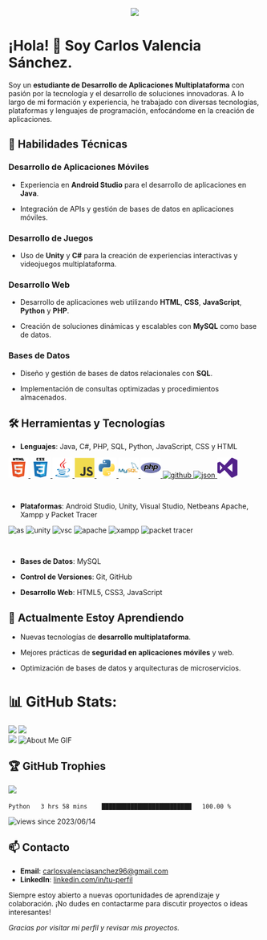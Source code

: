 <p align="center">
<!--   <a href="https://github.com/DenverCoder1/readme-typing-svg"> -->
    <img src="https://readme-typing-svg.herokuapp.com?color=E22FE4&width=680&height=28&lines=Hi👋+I'm+Carlos+Valencia+Sánchez..;Multiplatform+Application+Development+student;Nice+To+Meet+You+....&center=true"></a></p>
    

# ¡Hola! 👋 Soy Carlos Valencia Sánchez. 
Soy un **estudiante de Desarrollo de Aplicaciones Multiplataforma** con pasión por la tecnología y el desarrollo de soluciones innovadoras. A lo largo de mi formación y experiencia, he trabajado con diversas tecnologías, plataformas y lenguajes de programación, enfocándome en la creación de aplicaciones. 

## 💼 Habilidades Técnicas 

### Desarrollo de Aplicaciones Móviles 
- Experiencia en **Android Studio** para el desarrollo de aplicaciones en **Java**.
  
- Integración de APIs y gestión de bases de datos en aplicaciones móviles.

### Desarrollo de Juegos 
- Uso de **Unity** y **C#** para la creación de experiencias interactivas y videojuegos multiplataforma.

### Desarrollo Web 
- Desarrollo de aplicaciones web utilizando **HTML**, **CSS**, **JavaScript**, **Python** y **PHP**.
  
- Creación de soluciones dinámicas y escalables con **MySQL** como base de datos.

### Bases de Datos 
- Diseño y gestión de bases de datos relacionales con **SQL**.
  
- Implementación de consultas optimizadas y procedimientos almacenados.

## 🛠 Herramientas y Tecnologías
- **Lenguajes**: Java, C#, PHP, SQL, Python, JavaScript, CSS y HTML
<a href="https://www.w3schools.com/html/" target="_blank" rel="noreferrer">
    <img src="https://raw.githubusercontent.com/devicons/devicon/master/icons/html5/html5-original-wordmark.svg" alt="html5" width="40" height="40"/>
  </a>
  <a href="https://www.w3schools.com/css/" target="_blank" rel="noreferrer">
    <img src="https://raw.githubusercontent.com/devicons/devicon/master/icons/css3/css3-original-wordmark.svg" alt="css3" width="40" height="40"/>
  </a>
  <a href="https://www.java.com" target="_blank" rel="noreferrer">
    <img src="https://raw.githubusercontent.com/devicons/devicon/master/icons/java/java-original.svg" alt="java" width="40" height="40"/>
  </a>
  <a href="https://developer.mozilla.org/en-US/docs/Web/JavaScript" target="_blank" rel="noreferrer">
    <img src="https://raw.githubusercontent.com/devicons/devicon/master/icons/javascript/javascript-original.svg" alt="javascript" width="40" height="40"/>
  </a>
  <a href="https://www.python.org" target="_blank" rel="noreferrer">
    <img src="https://raw.githubusercontent.com/devicons/devicon/master/icons/python/python-original.svg" alt="python" width="40" height="40"/>
  </a>
  <a href="https://www.mysql.com/" target="_blank" rel="noreferrer">
    <img src="https://raw.githubusercontent.com/devicons/devicon/master/icons/mysql/mysql-original-wordmark.svg" alt="mysql" width="40" height="40"/>
  </a>
  <a href="https://www.php.net" target="_blank" rel="noreferrer">
    <img src="https://raw.githubusercontent.com/devicons/devicon/master/icons/php/php-original.svg" alt="php" width="40" height="40"/>
  </a>
  <a href="https://www.github.com" target="_blank" rel="noreferrer">
    <img src="https://www.vectorlogo.zone/logos/github/github-icon.svg" alt="github" width="40" height="40"/>
  </a>
  <a href="https://www.json.org/" target="_blank" rel="noreferrer">
    <img src="https://www.vectorlogo.zone/logos/json/json-icon.svg" alt="json" width="40" height="40"/>
  </a>
  <a href="https://code.visualstudio.com/" target="_blank" rel="noreferrer">
    <img src="https://raw.githubusercontent.com/devicons/devicon/master/icons/visualstudio/visualstudio-plain.svg" alt="vscode" width="40" height="40"/>
  </a>
  
&nbsp;

- **Plataformas**: Android Studio, Unity, Visual Studio, Netbeans Apache, Xampp y Packet Tracer
  
<img src="https://github.com/user-attachments/assets/e34d8bd0-0b7c-4167-b435-76181d025393" alt="as" width="40" height="40"> 

<img src="https://github.com/user-attachments/assets/8762fe90-77ab-4d14-8ec9-a96426719b72" alt="unity" width="40" height="40"> 

<img src="https://github.com/user-attachments/assets/f3603b31-de25-46e9-97bf-a6439b0c5d9f" alt="vsc" width="40" height="40"> 

<img src="https://github.com/user-attachments/assets/c36f7321-31f4-41c3-a301-3da29128d1c7" alt="apache" width="40" height="40"> 

<img src="https://github.com/user-attachments/assets/d04fc121-c638-4b72-923a-c6154d3a2017" alt="xampp" width="40" height="40"> 

<img src="https://github.com/user-attachments/assets/7ec75c38-e631-4d79-a8b7-e3ba950a26ca" alt="packet tracer" width="40" height="40">

&nbsp;

- **Bases de Datos**: MySQL

- **Control de Versiones**: Git, GitHub

- **Desarrollo Web**: HTML5, CSS3, JavaScript

## 🌱 Actualmente Estoy Aprendiendo 

- Nuevas tecnologías de **desarrollo multiplataforma**.

- Mejores prácticas de **seguridad en aplicaciones móviles** y web.

- Optimización de bases de datos y arquitecturas de microservicios.

# 📊 GitHub Stats:
![](https://github-readme-stats.vercel.app/api/top-langs/?username=MdnadeemSarwar&theme=radical&border=false&include_all_commits=true&count_private=true&layout=compact)
![](https://github-readme-stats.vercel.app/api?username=MdnadeemSarwar&theme=radical&_border=false&include_all_commits=true&count_private=true)<br/>
![](https://github-readme-streak-stats.herokuapp.com/?user=MdnadeemSarwar&theme=radical&hide_border=false)
<img src="https://github.com/7oSkaaa/7oSkaaa/blob/main/Images/about_me.gif?raw=true" alt="About Me GIF" width="180px">
<br/>
## 🏆 GitHub Trophies
![](https://github-profile-trophy.vercel.app/?username=MdnadeemSarwar&theme=radical&no-frame=false&no-bg=true&margin-w=4)
<!--START_SECTION:waka-->

```text
Python   3 hrs 58 mins    █████████████████████████   100.00 %
```
<!--END_SECTION:waka-->
![views since 2023/06/14](https://visitor-badge-deno.deno.dev/mdnadeemsarwar.mdnadeemsarwar.svg)

## 📫 Contacto 
- **Email**: carlosvalenciasanchez96@gmail.com
- **LinkedIn**: [linkedin.com/in/tu-perfil](https://linkedin.com/in/tu-perfil)

Siempre estoy abierto a nuevas oportunidades de aprendizaje y colaboración. ¡No dudes en contactarme para discutir proyectos o ideas interesantes! 

_Gracias por visitar mi perfil y revisar mis proyectos._
